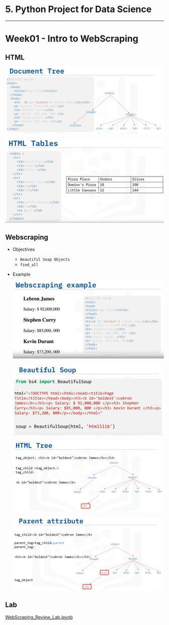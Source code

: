 # 5. Python Project for Data Science

---

# Week01 - ****Intro to WebScraping****

## HTML

![Untitled](5%20Python%20Project%20for%20Data%20Science%2054cba40229f6452eaf1580a44fbcdae2/Untitled.png)

![Untitled](5%20Python%20Project%20for%20Data%20Science%2054cba40229f6452eaf1580a44fbcdae2/Untitled%201.png)

## **Webscraping**

- Objectives
    - `Beautiful Soap Objects`
    - `find_all`
- Example
    
    ![Untitled](5%20Python%20Project%20for%20Data%20Science%2054cba40229f6452eaf1580a44fbcdae2/Untitled%202.png)
    
    ![Untitled](5%20Python%20Project%20for%20Data%20Science%2054cba40229f6452eaf1580a44fbcdae2/Untitled%203.png)
    
    ![Untitled](5%20Python%20Project%20for%20Data%20Science%2054cba40229f6452eaf1580a44fbcdae2/Untitled%204.png)
    
    ![Untitled](5%20Python%20Project%20for%20Data%20Science%2054cba40229f6452eaf1580a44fbcdae2/Untitled%205.png)
    

## Lab

[WebScraping_Review_Lab.ipynb](5%20Python%20Project%20for%20Data%20Science%2054cba40229f6452eaf1580a44fbcdae2/WebScraping_Review_Lab.ipynb)